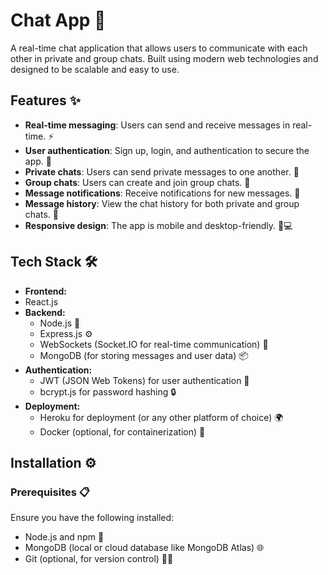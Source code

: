 # Chat App 💬

A real-time chat application that allows users to communicate with each other in private and group chats. Built using modern web technologies and designed to be scalable and easy to use.

## Features ✨

- **Real-time messaging**: Users can send and receive messages in real-time. ⚡
- **User authentication**: Sign up, login, and authentication to secure the app. 🔐
- **Private chats**: Users can send private messages to one another. 📨
- **Group chats**: Users can create and join group chats. 👥
- **Message notifications**: Receive notifications for new messages. 🔔
- **Message history**: View the chat history for both private and group chats. 📜
- **Responsive design**: The app is mobile and desktop-friendly. 📱💻

## Tech Stack 🛠️

- **Frontend:**
- React.js
- **Backend:**
  - Node.js 🚀
  - Express.js ⚙️
  - WebSockets (Socket.IO for real-time communication) 🔗
  - MongoDB (for storing messages and user data) 📦
- **Authentication:**
  - JWT (JSON Web Tokens) for user authentication 🔑
  - bcrypt.js for password hashing 🔒
- **Deployment:**
  - Heroku for deployment (or any other platform of choice) 🌍
  - Docker (optional, for containerization) 🐳

## Installation ⚙️

### Prerequisites 📋

Ensure you have the following installed:

- Node.js and npm 🌱
- MongoDB (local or cloud database like MongoDB Atlas) 🌐
- Git (optional, for version control) 🧑‍💻